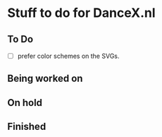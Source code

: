 # Stuff to do for DanceX.nl

## To Do

- [ ] prefer color schemes on the SVGs.

## Being worked on

## On hold


## Finished
